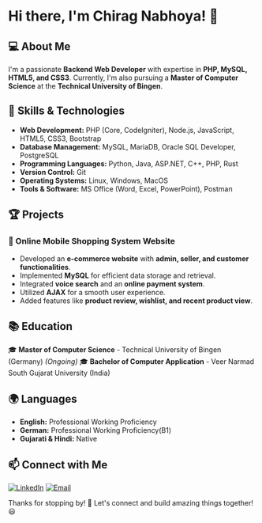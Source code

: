 # Hi there, I'm Chirag Nabhoya! 👋

## 💻 About Me
I'm a passionate **Backend Web Developer** with expertise in **PHP, MySQL, HTML5, and CSS3**. Currently, I'm also pursuing a **Master of Computer Science** at the **Technical University of Bingen**.

## 🚀 Skills & Technologies
- **Web Development:** PHP (Core, CodeIgniter), Node.js, JavaScript, HTML5, CSS3, Bootstrap
- **Database Management:** MySQL, MariaDB, Oracle SQL Developer, PostgreSQL
- **Programming Languages:** Python, Java, ASP.NET, C++, PHP, Rust
- **Version Control:** Git
- **Operating Systems:** Linux, Windows, MacOS
- **Tools & Software:** MS Office (Word, Excel, PowerPoint), Postman

## 🏆 Projects
### 🔹 Online Mobile Shopping System Website
- Developed an **e-commerce website** with **admin, seller, and customer functionalities**.
- Implemented **MySQL** for efficient data storage and retrieval.
- Integrated **voice search** and an **online payment system**.
- Utilized **AJAX** for a smooth user experience.
- Added features like **product review, wishlist, and recent product view**.

## 📚 Education
🎓 **Master of Computer Science** - Technical University of Bingen (Germany) *(Ongoing)*
🎓 **Bachelor of Computer Application** - Veer Narmad South Gujarat University (India)

## 🌍 Languages
- **English:** Professional Working Proficiency
- **German:** Professional Working Proficiency(B1)
- **Gujarati & Hindi:** Native

## 📫 Connect with Me
[![LinkedIn](https://img.shields.io/badge/LinkedIn-Profile-blue)](https://www.linkedin.com/in/chirag-nabhoya)
[![Email](https://img.shields.io/badge/Email-chiragnabhoya2506@gmail.com-red)](mailto:chiragnabhoya2506@gmail.com)

Thanks for stopping by! 🚀 Let's connect and build amazing things together! 😃
